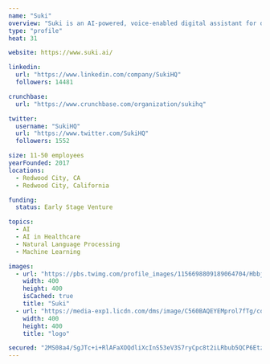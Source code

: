 ```yaml
---
name: "Suki"
overview: "Suki is an AI-powered, voice-enabled digital assistant for doctors that lifts the burden of documentation, enabling them to focus on what they love: treating patients."
type: "profile"
heat: 31

website: https://www.suki.ai/

linkedin:
  url: "https://www.linkedin.com/company/SukiHQ"
  followers: 14481

crunchbase:
  url: "https://www.crunchbase.com/organization/sukihq"

twitter:
  username: "SukiHQ"
  url: "https://www.twitter.com/SukiHQ"
  followers: 1552

size: 11-50 employees
yearFounded: 2017
locations:
  - Redwood City, CA
  - Redwood City, California

funding:
  status: Early Stage Venture

topics:
  - AI
  - AI in Healthcare
  - Natural Language Processing
  - Machine Learning

images:
  - url: "https://pbs.twimg.com/profile_images/1156698809189064704/HbbjesAp_400x400.png"
    width: 400
    height: 400
    isCached: true
    title: "Suki"
  - url: "https://media-exp1.licdn.com/dms/image/C560BAQEYEMprol7fTg/company-logo_200_200/0?e=1594857600&v=beta&t=St3LAmADtAtLsdNouB8i67hlQjMwgQpRr-W1yUnDa4I"
    width: 400
    height: 400
    title: "logo"

secured: "2MS08a4/SgJTc+i+RlAFaXOQdliXcInS53eV3S7ryCpc8t2iLRbub5QCP6EtzffsVD0s7sDJo86pZRH4qASrgYnTEodXkT3Jw9KJk3bpROsJnIxJeNFmiJu5iJ603TcKg9SdoNC1jYjyip8SbHxvjdTH0b+hyOc+5KOCdV0ko0bLRw3qfgFHTCwrmJXs/P1V1j9ouG5RIW8u9MTsNPZEcgbB9rkJ6JHwJDOCbbeQt0aA6r2an7G7U54qPkb0EcMYQsMIwbt70+p+mePrfrOA1NvMxBrscq2zHEhnWoaImkYk8hBph2Cyqab69LYwDlH6KnX7uCMNKGo6fumDLoOI6GGZk7q7BizQViUiMQIMFUJMwSKuK+3bAXFaUJq4eES8lpl+QlaG10KUVrEANRyZdvLSajpnRLuW7j5ZjWrDVTw=;+vguqSW6bDMW0FsmTtsvqg=="
---
```


